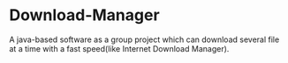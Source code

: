 # Download-Manager
A java-based software as a group project which can download several file at a time with a fast speed(like Internet Download Manager).
